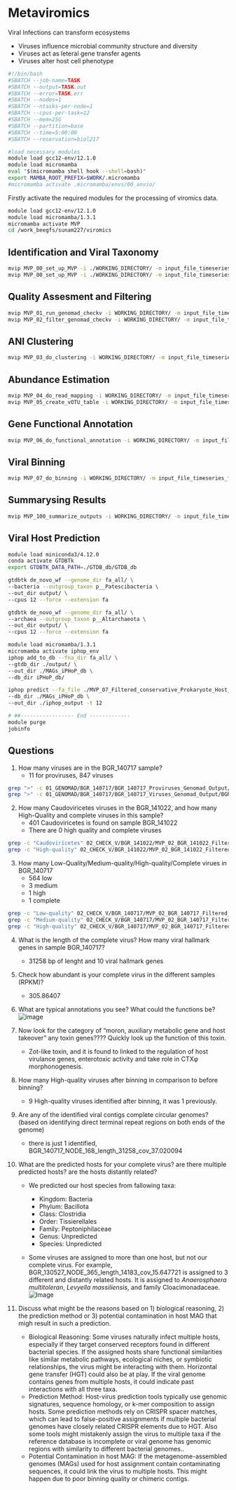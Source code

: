 # Metaviromics

Viral Infections can transform ecosystems
- Viruses influence microbial community structure and diversity
- Viruses act as leteral gene transfer agents
- Viruses alter host cell phenotype



 ```bash
#!/bin/bash
#SBATCH --job-name=TASK
#SBATCH --output=TASK.out
#SBATCH --error=TASK.err
#SBATCH --nodes=1
#SBATCH --ntasks-per-node=1
#SBATCH --cpus-per-task=12
#SBATCH --mem=25G
#SBATCH --partition=base
#SBATCH --time=5:00:00
#SBATCH --reservation=biol217

#load necessary modules
module load gcc12-env/12.1.0
module load micromamba
eval "$(micromamba shell hook --shell=bash)"
export MAMBA_ROOT_PREFIX=$WORK/.micromamba
#micromamba activate .micromamba/envs/00_anvio/
```

Firstly activate the required modules for the processing of viromics data.

```bash
module load gcc12-env/12.1.0
module load micromamba/1.3.1
micromamba activate MVP
cd /work_beegfs/sunam227/viromics
```

## Identification and Viral Taxonomy


```bash
mvip MVP_00_set_up_MVP -i ./WORKING_DIRECTORY/ -m input_file_timeseries_final.csv  --genomad_db_path ./WORKING_DIRECTORY/00_DATABASES/genomad_db/ --checkv_db_path ./WORKING_DIRECTORY/00_DATABASES/checkv-db-v1.5/
mvip MVP_00_set_up_MVP -i ./WORKING_DIRECTORY/ -m input_file_timeseries_final.csv  --skip_install_databases
```


## Quality Assesment and Filtering


```bash
mvip MVP_01_run_genomad_checkv -i WORKING_DIRECTORY/ -m input_file_timeseries_final.csv
mvip MVP_02_filter_genomad_checkv -i WORKING_DIRECTORY/ -m input_file_timeseries_final.csv
```


## ANI Clustering


```bash
mvip MVP_03_do_clustering -i WORKING_DIRECTORY/ -m input_file_timeseries_final.csv
```


## Abundance Estimation


```bash
mvip MVP_04_do_read_mapping -i WORKING_DIRECTORY/ -m input_file_timeseries_final.csv --delete_files
mvip MVP_05_create_vOTU_table -i WORKING_DIRECTORY/ -m input_file_timeseries_final.csv
```


## Gene Functional Annotation


```bash
mvip MVP_06_do_functional_annotation -i WORKING_DIRECTORY/ -m input_file_timeseries_final.csv
```


## Viral Binning


```bash
mvip MVP_07_do_binning -i WORKING_DIRECTORY/ -m input_file_timeseries_final.csv --force_outputs
```


## Summarysing Results


```bash
mvip MVP_100_summarize_outputs -i WORKING_DIRECTORY/ -m input_file_timeseries_final.csv
```


## Viral Host Prediction


```bash
module load miniconda3/4.12.0
conda activate GTDBTk
export GTDBTK_DATA_PATH=./GTDB_db/GTDB_db

gtdbtk de_novo_wf --genome_dir fa_all/ \
--bacteria --outgroup_taxon p__Patescibacteria \
--out_dir output/ \
--cpus 12 --force --extension fa

gtdbtk de_novo_wf --genome_dir fa_all/ \
--archaea --outgroup_taxon p__Altarchaeota \
--out_dir output/ \
--cpus 12 --force --extension fa

module load micromamba/1.3.1
micromamba activate iphop_env
iphop add_to_db --fna_dir fa_all/ \
--gtdb_dir ./output/ \
--out_dir ./MAGs_iPHoP_db \
--db_dir iPHoP_db/

iphop predict --fa_file ./MVP_07_Filtered_conservative_Prokaryote_Host_Only_best_vBins_Representative_Unbinned_vOTUs_Sequences_iPHoP_Input.fasta \
--db_dir ./MAGs_iPHoP_db \
--out_dir ./iphop_output -t 12

# ##----------------- End -------------
module purge
jobinfo
```


## Questions

1. How many viruses are in the BGR_140717 sample?
   - 11 for proviruses, 847 viruses
```bash
grep ">" -c 01_GENOMAD/BGR_140717/BGR_140717_Proviruses_Genomad_Output/proviruses_summary/proviruses_virus.fna
grep ">" -c 01_GENOMAD/BGR_140717/BGR_140717_Viruses_Genomad_Output/BGR_140717_modified_summary/BGR_140717_modified_virus.fna
```

2. How many Caudoviricetes viruses in the BGR_141022, and how many High-Quality and complete viruses in this sample?
   - 401 Caudoviricetes is found on sample BGR_141022
   - There are 0 high quality and complete viruses
```bash
grep -c "Caudoviricetes" 02_CHECK_V/BGR_141022/MVP_02_BGR_141022_Filtered_Relaxed_Merged_Genomad_CheckV_Virus_Proviruses_Quality_Summary.tsv
grep -c "High-quality" 02_CHECK_V/BGR_141022/MVP_02_BGR_141022_Filtered_Relaxed_Merged_Genomad_CheckV_Virus_Proviruses_Quality_Summary.tsv
```

3. How many Low-Quality/Medium-quality/High-quality/Complete virues in BGR_140717
   - 564 low
   - 3 medium
   - 1 high
   - 1 complete
```bash
grep -c "Low-quality" 02_CHECK_V/BGR_140717/MVP_02_BGR_140717_Filtered_Relaxed_Merged_Genomad_CheckV_Virus_Proviruses_Quality_Summary.tsv
grep -c "Medium-quality" 02_CHECK_V/BGR_140717/MVP_02_BGR_140717_Filtered_Relaxed_Merged_Genomad_CheckV_Virus_Proviruses_Quality_Summary.tsv
grep -c "High-quality" 02_CHECK_V/BGR_140717/MVP_02_BGR_140717_Filtered_Relaxed_Merged_Genomad_CheckV_Virus_Proviruses_Quality_Summary.tsv
```

4. What is the length of the complete virus? How many viral hallmark genes in sample BGR_140717?
   - 31258 bp of lenght and 10 viral hallmark genes
5. Check how abundant is your complete virus in the different samples (RPKM)?
   - 305.86407
6. What are typical annotations you see? What could the functions be?
![image](resources/viralanottation.png)
7. Now look for the category of “moron, auxiliary metabolic gene and host takeover” any toxin genes???? Quickly look up the function of this toxin.
   - Zot-like toxin, and it is found to linked to the regulation of host virulance genes, enterotoxic activity and take role in CTXφ morphonogenesis.
8. How many High-quality viruses after binning in comparison to before binning?
   - 9 High-quality viruses identified after binning, it was 1 previously.
9. Are any of the identified viral contigs complete circular genomes? (based on identifying direct terminal repeat regions on both ends of the genome)
   - there is just 1 identified, BGR_140717_NODE_168_length_31258_cov_37.020094
10. What are the predicted hosts for your complete virus? are there multiple predicted hosts? are the hosts distantly related?
    - We predicted our host species from fallowing taxa:
      - Kingdom: Bacteria
      - Phylum: Bacillota
      - Class: Clostridia
      - Order: Tissierellales
      - Family: Peptoniphilaceae
      - Genus: Unpredicted
      - Species: Unpredicted

    - Some viruses are assigned to more than one host, but not our complete virus. For example, BGR_130527_NODE_365_length_14183_cov_15.647721 is assigned to 3 different and distantly related hosts. It is assigned to *Anaerosphaera multitoleran*, *Levyella massiliensis*, and family Cloacimonadaceae.
![Image](/resources/virome_hostprediction.png)

11. Discuss what might be the reasons based on 1) biological reasoning, 2) the prediction method or 3) potential contamination in host MAG that migh result in such a prediction.
    - Biological Reasoning: Some viruses naturally infect multiple hosts, especially if they target conserved receptors found in different bacterial species. If the assigned hosts share functional similarities like similar metabolic pathways, ecological niches, or symbiotic relationships, the virus might be interacting with them. Horizontal gene transfer (HGT) could also be at play. If the viral genome contains genes from multiple hosts, it could indicate past interactions with all three taxa.
    - Prediction Method: Host-virus prediction tools typically use genomic signatures, sequence homology, or k-mer composition to assign hosts. Some prediction methods rely on CRISPR spacer matches, which can lead to false-positive assignments if multiple bacterial genomes have closely related CRISPR elements due to HGT. Also some tools might mistakenly assign the virus to multiple taxa if the reference database is incomplete or viral genome has genomic regions with similarity to different bacterial genomes..
    - Potential Contamination in host MAG: If the metagenome-assembled genomes (MAGs) used for host assignment contain contaminating sequences, it could link the virus to multiple hosts. This might happen due to poor binning quality or chimeric contigs.